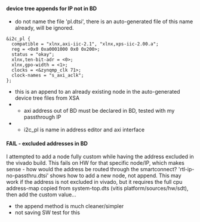 #### device tree appends for IP not in BD
* do not name the file 'pl.dtsi', there is an auto-generated file of this name already, will be ignored.

```
&i2c_pl {
  compatible = "xlnx,axi-iic-2.1", "xlnx,xps-iic-2.00.a";
  reg = <0x0 0xa0001000 0x0 0x200>;
  status = "okay";
  xlnx,ten-bit-adr = <0>;
  xlnx,gpo-width = <1>;
  clocks = <&zynqmp_clk 71>;
  clock-names = "s_axi_aclk";
};
```

* this is an append to an already existing node in the auto-generated device tree files from XSA
* * axi address out of BD must be declared in BD, tested with my passthrough IP
* * i2c_pl is name in address editor and axi interface


#### FAIL - excluded addresses in BD
I attempted to add a node fully custom while having the address excluded in the vivado build. This fails on HW
for that specific node/IP, which makes sense - how would the address be routed through the smartconnect?
'rtl-ip-no-passthru.dtsi' shows how to add a new node, not append. This may work if the address is not excluded
in vivado, but it requires the full cpu address-map copied from system-top.dts (vitis platform/sources/hw/sdt), 
then add the custom value...
* the append method is much cleaner/simpler
* not saving SW test for this